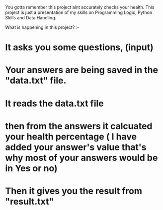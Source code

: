 You gotta remember this project aint accurately checks your health. This project is just a presentation of my skills on Programming Logic, Python Skills and Data Handling.

What is happening in this project? :-
# It asks you some questions, (input)
# Your answers are being saved in the "data.txt" file.
# It reads the data.txt file
# then from the answers it calcuated your health percentage ( I have added your answer's value that's why most of your answers would be in Yes or no)
# Then it gives you the result from "result.txt" 
